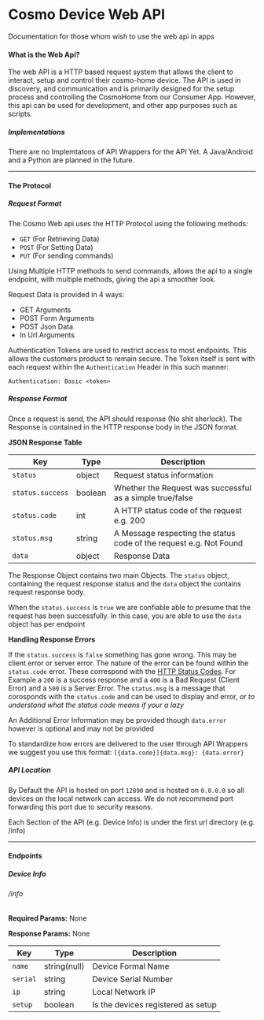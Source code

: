 # Cosmo Device Web API
Documentation for those whom wish to use the web api in apps

#### What is the Web Api?
The web API is a HTTP based request system that allows the client to interact, setup and 
control their cosmo-home device. The API is used in discovery, and communication and is primarily
designed for the setup process and controlling the CosmoHome from our Consumer App. However, this
api can be used for development, and other app purposes such as scripts.

##### Implementations
There are no Implemtatons of API Wrappers for the API Yet. A Java/Android and a Python are 
planned in the future.

-----

#### The Protocol
##### Request Format
The Cosmo Web api uses the HTTP Protocol using the following methods:
 - `GET` (For Retrieving Data)
 - `POST` (For Setting Data)
 - `PUT` (For sending commands)
 
Using Multiple HTTP methods to send commands, allows the api to a single endpoint, with multiple
methods, giving the api a smoother look.

Request Data is provided in 4 ways:

 - GET Arguments
 - POST Form Arguments
 - POST Json Data
 - In Url Arguments
 
 Authentication Tokens are used to restrict access to most endpoints. This allows the customers
 product to remain secure. 
 The Token itself is sent with each request within the `Authentication` Header in 
 this such manner:
 
 `Authentication: Basic <token>`
 
##### Response Format

Once a request is send, the API should response (No shit sherlock). 
The Response is contained in the HTTP response body in the JSON format. 

**JSON Response Table**

| Key | Type | Description |
| --- | ---- | ----------- |
| `status` | object | Request status information |
| `status.success` | boolean | Whether the Request was successful as a simple true/false |
| `status.code` | int | A HTTP status code of the request e.g. 200 |
| `status.msg` | string | A Message respecting the status code of the request e.g. Not Found |
| `data` | object | Response Data |

The Response Object contains two main Objects. The `status` object, containing the request 
response status and the `data` object the contains request response body.

When the `status.success` is `true` we are confiable able to presume that the request has been
successfully. In this case, you are able to use the `data` object has per endpoint


**Handling Response Errors**

If the `status.success` is `false` something has gone wrong. This may be client error or 
server error. The nature of the error can be found within the `status.code` error. These
correspond with the [HTTP Status Codes](https://developer.mozilla.org/en-US/docs/Web/HTTP/Status). 
For Example a `200` is a success response and a `400` is a Bad Request (Client Error) and a
 `500` is a Server Error. The `status.msg` is a message that corosponds with the `status.code` 
and can be used to display and error, *or to understand what the status code means if your a lazy*

An Additional Error Information may be provided though `data.error` however is optional and
may not be provided

To standardize how errors are delivered to the user through API Wrappers we suggest you use this
format: `[{data.code}]{data.msg}: {data.error}`

##### API Location
By Default the API is hosted on port `12890` and is hosted on `0.0.0.0` so all devices on the local
network can access. We do not recommend port forwarding this port due to security reasons.

Each Section of the API (e.g. Device Info) is under the first url directory (e.g. /info)

-----
#### Endpoints

##### Device Info

###### /info

**Required Params:** None

**Response Params:** None

| Key | Type | Description |
| --- | ---- | ----------- |
| `name` | string(null) | Device Formal Name |
| `serial` | string | Device Serial Number |
| `ip` | string | Local Network IP |
| `setup` | boolean | Is the devices registered as setup |


